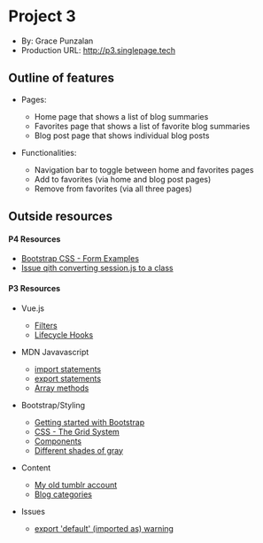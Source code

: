 # Project 3
+ By: Grace Punzalan
+ Production URL: <http://p3.singlepage.tech>

## Outline of features
- Pages:
    - Home page that shows a list of blog summaries
    - Favorites page that shows a list of favorite blog summaries
    - Blog post page that shows individual blog posts

- Functionalities:
    - Navigation bar to toggle between home and favorites pages
    - Add to favorites (via home and blog post pages)
    - Remove from favorites (via all three pages)

## Outside resources

#### P4 Resources
- [Bootstrap CSS - Form Examples](https://getbootstrap.com/docs/3.4/css/#forms-example)
- [Issue qith converting session.js to a class](https://stackoverflow.com/questions/14432165/uncaught-syntaxerror-unexpected-token-with-json-parse)

#### P3 Resources
- Vue.js 
    - [Filters](https://vuejs.org/v2/guide/filters.html)
    - [Lifecycle Hooks](https://vuejs.org/v2/guide/instance.html#Instance-Lifecycle-Hooks)

- MDN Javavascript
    - [import statements](https://developer.mozilla.org/en-US/docs/Web/JavaScript/Reference/Statements/import)
    - [export statements](https://developer.mozilla.org/en-US/docs/Web/JavaScript/Reference/Statements/export)
    - [Array methods](https://developer.mozilla.org/en-US/docs/Web/JavaScript/Reference/Global_Objects/Array)

- Bootstrap/Styling
    - [Getting started with Bootstrap](https://getbootstrap.com/docs/3.4/getting-started/)
    - [CSS - The Grid System](https://getbootstrap.com/docs/3.4/css/#grid)
    - [Components](https://getbootstrap.com/docs/3.4/components/)
    - [Different shades of gray](https://www.colorhexa.com/d3d3d3#:~:targetText=%23d3d3d3%20Color%20Information&targetText=In%20a%20RGB%20color%20space,and%20a%20lightness%20of%2082.7%25.)

- Content 
    - [My old tumblr account](https://spraysomegrace.tumblr.com/)
    - [Blog categories](https://bitrebels.com/social/most-popular-blog-categories-google/)

- Issues 
    - [export 'default' (imported as) warning](https://github.com/webpack/webpack/issues/4817)